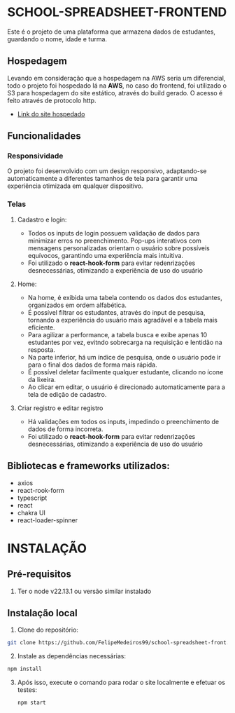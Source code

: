# SCHOOL-SPREADSHEET-FRONTEND

Este é o projeto de uma plataforma que armazena dados de estudantes, guardando o nome, idade e turma. 


## Hospedagem

Levando em consideração que a hospedagem na AWS seria um diferencial, todo o projeto foi hospedado lá na **AWS**, no caso do frontend, foi utilizado o S3 para hospedagem do site estático, através do build gerado. O acesso é feito através de protocolo http. 
  - [Link do site hospedado](http://school-spreadsheet-front.s3-website-sa-east-1.amazonaws.com/sign-in) 
  
## Funcionalidades

### Responsividade
O projeto foi desenvolvido com um design responsivo, adaptando-se automaticamente a diferentes tamanhos de tela para garantir uma experiência otimizada em qualquer dispositivo.

### Telas
1. Cadastro e login: 
    - Todos os inputs de login possuem validação de dados para minimizar erros no preenchimento. Pop-ups interativos com mensagens personalizadas orientam o usuário sobre possíveis equívocos, garantindo uma experiência mais intuitiva.
    - Foi utilizado o **react-hook-form** para evitar redenrizações desnecessárias, otimizando a experiência de uso do usuário 

2. Home: 
    - Na home, é exibida uma tabela contendo os dados dos estudantes, organizados em ordem alfabética.
    - É possível filtrar os estudantes, através do input de pesquisa, tornando a experiência do usuário mais agradável e a tabela mais eficiente. 
    - Para agilizar a performance, a tabela busca e exibe apenas 10 estudantes por vez, evitndo sobrecarga na requisição e lentidão na resposta. 
    - Na parte inferior, há um índice de pesquisa, onde o usuário pode ir para o final dos dados de forma mais rápida.
    - É possível deletar facilmente qualquer estudante, clicando no ícone da lixeira.
    - Ao clicar em editar, o usuário é direcionado automaticamente para a tela de edição de cadastro. 

3. Criar registro e editar registro
    - Há validações em todos os inputs, impedindo o preenchimento de dados de forma incorreta. 
    - Foi utilizado o **react-hook-form** para evitar redenrizações desnecessárias, otimizando a experiência de uso do usuário




## Bibliotecas e frameworks utilizados: 
- axios
- react-rook-form
- typescript
- react 
- chakra UI
- react-loader-spinner


# INSTALAÇÃO

## Pré-requisitos 

1. Ter o node v22.13.1 ou versão similar instalado 

## Instalação local

1. Clone do repositório: 

  ```bash
  git clone https://github.com/FelipeMedeiros99/school-spreadsheet-front.git
  ```


2. Instale as dependências necessárias:

  ```bash 
  npm install 
  ```

3. Após isso, execute o comando para rodar o site localmente e efetuar os testes:

   ```bash
   npm start
   ```

